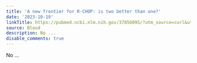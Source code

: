 ```yaml
---
title: 'A new frontier for R-CHOP: is two better than one?'
date: '2023-10-19'
linkTitle: https://pubmed.ncbi.nlm.nih.gov/37856095/?utm_source=curl&utm_medium=rss&utm_campaign=journals&utm_content=7603509&fc=None&ff=20231019180737&v=2.17.9.post6+86293ac
source: Blood
description: No ...
disable_comments: true
---
```

No ...